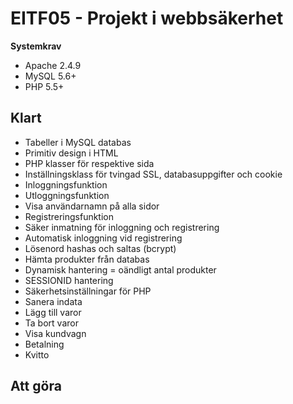 EITF05 - Projekt i webbsäkerhet
======

**Systemkrav**
+ Apache 2.4.9
+ MySQL 5.6+
+ PHP 5.5+

Klart
--------
+ Tabeller i MySQL databas
+ Primitiv design i HTML
+ PHP klasser för respektive sida
+ Inställningsklass för tvingad SSL, databasuppgifter och cookie
+ Inloggningsfunktion
+ Utloggningsfunktion
+ Visa användarnamn på alla sidor
+ Registreringsfunktion
+ Säker inmatning för inloggning och registrering
+ Automatisk inloggning vid registrering
+ Lösenord hashas och saltas (bcrypt) 
+ Hämta produkter från databas
+ Dynamisk hantering = oändligt antal produkter
+ SESSIONID hantering
+ Säkerhetsinställningar för PHP
+ Sanera indata
+ Lägg till varor
+ Ta bort varor
+ Visa kundvagn
+ Betalning
+ Kvitto

Att göra
--------
